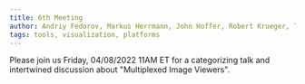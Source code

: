 ```yaml
---
title: 6th Meeting
author: Andriy Fedorov, Markus Herrmann, John Hoffer, Robert Krueger, Trevor Manz, Jeremy Muhlich, Steve Pieper, Clarence Yapp
tags: tools, visualization, platforms
---
```


Please join us Friday, 04/08/2022 11AM ET for a categorizing talk and intertwined discussion about "Multiplexed Image Viewers".
